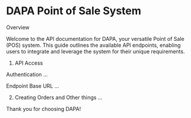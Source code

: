 # DAPA Point of Sale System
Overview

Welcome to the API documentation for DAPA, your versatile Point of Sale (POS) system. This guide outlines the available API endpoints, enabling users to integrate and leverage the system for their unique requirements.
1. API Access
   
Authentication
...

Endpoint Base URL
...

2. Creating Orders and Other things
...

Thank you for choosing DAPA!
